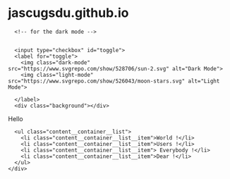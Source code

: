 # jascugsdu.github.io
<!DOCTYPE html>
<html lang="en">

<head>
  <meta charset="UTF-8">
  <meta name="viewport" content="width=device-width, initial-scale=1.0">
  <title>Animated Text</title>
  <link href="https://fonts.googleapis.com/css?family=Lato" rel="stylesheet">
  <link href="https://fonts.googleapis.com/css?family=Lato:400,400italic,700|Sansita+One" rel="stylesheet">
  <link rel="stylesheet" href="ttk.css">
  <meta name="viewport" content="width=device-width, initial-scale=1">








</head>

<body>





      <!-- for the dark mode -->


      <input type="checkbox" id="toggle">
      <label for="toggle">
        <img class="dark-mode" src="https://www.svgrepo.com/show/528706/sun-2.svg" alt="Dark Mode">
        <img class="light-mode" src="https://www.svgrepo.com/show/526043/moon-stars.svg" alt="Light Mode">

      </label>
      <div class="background"></div>  








  <div class="content">
    <div class="content__container">
      <p class="content__container__text">
        Hello
      </p>

      <ul class="content__container__list">
        <li class="content__container__list__item">World !</li>
        <li class="content__container__list__item">Users !</li>
        <li class="content__container__list__item"> Everybody !</li>
        <li class="content__container__list__item">Dear !</li>
      </ul>
    </div>
  </div>









  </div>



  <script src="ttk .js"></script>


</body>

</html>
